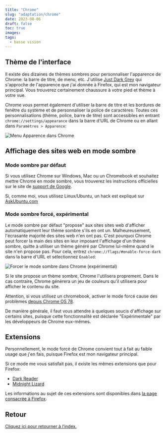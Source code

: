 ```yaml
---
title: "Chrome"
slug: "adaptation/chrome"
date: 2023-08-06
draft: false
toc: true
images:
tags:
  - basse vision
---
```


## Thème de l'interface
Il existe des dizaines de thèmes sombres pour personnaliser l'apparence de Chrome: la barre de titre, de menu, etc. J'utilise [Just Dark Grey](https://chrome.google.com/webstore/detail/just-dark-gray/ngmdjjgkeplbpoldeffobojeahdppkfb) qui s'approche de l'apparence que j'ai donnée à Firefox, qui est mon navigateur principal. Vous trouverez certainement chaussure à votre pied et thème à votre vue.

Chrome vous permet également d'utiliser la barre de titre et les bordures de fenêtre du système et de personnaliser la police de caractères. Toutes ces personnalisations (thème, police, barre de titre) sont accessibles en entrant `chrome://settings/appearance` dans la barre d'URL de Chrome ou en allant dans `Paramètres > Apparence`:

![Menu Apparence dans Chrome](/vision/chrome-appearance.png)

## Affichage des sites web en mode sombre
### Mode sombre par défaut
Si vous utilisez Chrome sur Windows, Mac ou un Chromebook et souhaitez mettre Chrome en mode sombre, vous trouverez les instructions officielles sur le site de [support de Google](https://support.google.com/chrome/answer/9275525?hl=fr-FR).

Si, comme moi, vous utilisez Linux/Ubuntu, un hack est expliqué sur [AskUbuntu.com](https://askubuntu.com/a/1290268)

### Mode sombre forcé, expérimental
Le mode sombre par défaut "propose" aux sites sites web d'afficher automatiquement leur thème sombre s'ils en ont un. Malheureusement, l'écrasante majorité des sites web n'en ont pas. C'est pourquoi Chrome peut forcer la main des sites en leur imposant l'affichage d'un thème sombre, quitte à utiliser un thème généré par Chrome lui-même quand le site n'en propose pas. Pour cela, entrez `chrome://flags/#enable-force-dark` dans la barre d'URL et sélectionnez `Enabled`:

![Forcer le mode sombre dans Chrome (expérimental)](/vision/chrome-flag-force-dark-mode.png)

Si le site propose un thème sombre, Chrome l'utilisera proprement. Dans le cas contraire, Chrome génèrera un jeu de couleurs qu'il utilisera pour afficher le contenu du site.

Attention, si vous utilisez un chromebook, activer le mode forcé cause des problèmes [depuis Chrome OS 78](https://bugs.chromium.org/p/chromium/issues/detail?id=1011696).

De manière générale, il faut vous attendre à quelques soucis d'affichage sur certains sites, puisque cette fonctionnalité est déclarée "Expérimentale" par les développeurs de Chrome eux-mêmes.

## Extensions
Personnellement, le mode forcé de Chrome convient tout à fait au faible usage que j'en fais, puisque Firefox est mon navigateur principal.

Si ce mode me vous satisfait pas, il existe les mêmes extensions que pour Firefox:
* [Dark Reader](https://darkreader.org/)
* [Midnight Lizard](https://midnight-lizard.org/home)

Les informations au sujet de ces extensions sont disponibles dans [la page consacrée à Firefox](../firefox#extensions).

## Retour
[Cliquez ici pour retourner à l’index.](..)